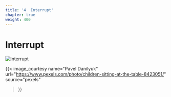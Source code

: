 ```yaml
---
title: '4  Interrupt'
chapter: true
weight: 400
---
```


# Interrupt

![interrupt](/img/style/pexels-pavel-danilyuk-8423051.jpg)

{{< image_courtesy 
  name="Pavel Danilyuk"
  url="https://www.pexels.com/photo/children-sitting-at-the-table-8423051/"
  source="pexels"
  >}}